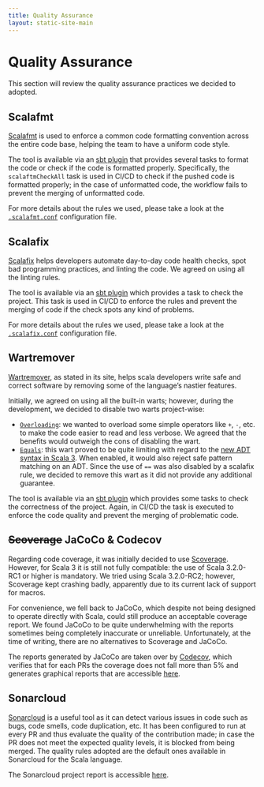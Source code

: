 ```yaml
---
title: Quality Assurance
layout: static-site-main
---
```


# Quality Assurance

This section will review the quality assurance practices we decided to adopted.

## Scalafmt

[Scalafmt](https://scalameta.org/scalafmt/) is used to enforce a common code formatting convention
across the entire code base, helping the team to have a uniform code style.

The tool is available via an [sbt plugin](https://github.com/scalameta/sbt-scalafmt)
that provides several tasks to format the code or check if the code is formatted properly.
Specifically, the `scalaftmCheckAll` task is used in CI/CD to check if the pushed code is formatted
properly; in the case of unformatted code, the workflow fails to prevent the merging of unformatted
code.

For more details about the rules we used, please take a look at the
[`.scalafmt.conf`](https://github.com/atedeg/mdm/blob/main/.scalafmt.conf) configuration file.

## Scalafix

[Scalafix](https://scalacenter.github.io/scalafix/) helps developers automate day-to-day code
health checks, spot bad programming practices, and linting the code. We agreed on using all
the linting rules.

The tool is available via an [sbt plugin](https://github.com/scalacenter/sbt-scalafix) which
provides a task to check the project. This task is used in CI/CD to enforce the rules and prevent
the merging of code if the check spots any kind of problems.

For more details about the rules we used, please take a look at the
[`.scalafix.conf`](https://github.com/atedeg/mdm/blob/main/.scalafix.conf) configuration file.

## Wartremover

[Wartremover](https://www.wartremover.org/), as stated in its site, helps scala developers
write safe and correct software by removing some of the language’s nastier features.

Initially, we agreed on using all the built-in warts; however, during the development, we
decided to disable two warts project-wise:

- [`Overloading`](https://www.wartremover.org/doc/warts.html#overloading): we wanted to overload
  some simple operators like `+`, `-`, etc. to make the code easier to read and less verbose.
  We agreed that the benefits would outweigh the cons of disabling the wart.
- [`Equals`](https://www.wartremover.org/doc/warts.html#equals): this wart proved to be quite
  limiting with regard to the
  [new ADT syntax in Scala 3](https://docs.scala-lang.org/scala3/book/types-adts-gadts.html).
  When enabled, it would also reject safe pattern matching on an ADT.
  Since the use of `==` was also disabled by a scalafix rule, we decided to remove this wart as it
  did not provide any additional guarantee.

The tool is available via an [sbt plugin](https://github.com/wartremover/wartremover) which provides
some tasks to check the correctness of the project.
Again, in CI/CD the task is executed to enforce the code quality and prevent the merging of
problematic code.

## ~~Scoverage~~ JaCoCo & Codecov

Regarding code coverage, it was initially decided to use
[Scoverage](https://github.com/scoverage/scalac-scoverage-plugin).
However, for Scala 3 it is still not fully compatible: the use of Scala 3.2.0-RC1 or higher is
mandatory.
We tried using  Scala 3.2.0-RC2; however, Scoverage kept crashing badly, apparently due to its
current lack of support for macros.

For convenience, we fell back to JaCoCo, which despite not being designed to operate directly with
Scala, could still produce an acceptable coverage report.
We found JaCoCo to be quite underwhelming with the reports sometimes being completely inaccurate or
unreliable. Unfortunately, at the time of writing, there are no alternatives to Scoverage and
JaCoCo.

The reports generated by JaCoCo are taken over by [Codecov](https://about.codecov.io/),
which verifies that for each PRs the coverage does not fall more than 5% and
generates graphical reports that are accessible [here](https://app.codecov.io/gh/atedeg/mdm).

## Sonarcloud

[Sonarcloud](https://sonarcloud.io/) is a useful tool as it can detect various issues in code such
as bugs, code smells, code duplication, etc.
It has been configured to run at every PR and thus evaluate the quality of the contribution made;
in case the PR does not meet the expected quality levels, it is blocked from being merged.
The quality rules adopted are the default ones available in Sonarcloud for the Scala language.

The Sonarcloud project report is accessible
[here](https://sonarcloud.io/project/overview?id=atedeg_mdm).
